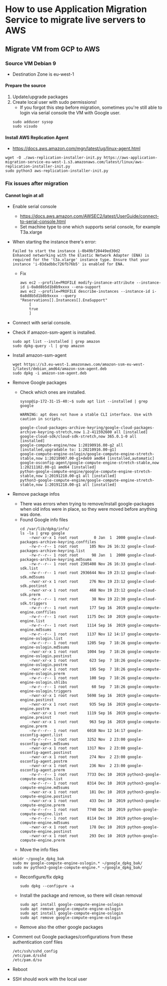 # How to use Application Migration Service to migrate live servers to AWS

## Migrate VM from GCP to AWS

### Source VM Debian 9
* Destination Zone is eu-west-1

#### Prepare the source
1. Update/upgrade packages
1. Create local user with sudo permissions!
    * If you forgot this step before migration, sometimes you're still able to login via serial console the VM with Google user.
    ~~~
    sudo adduser sysop
    sudo visudo
    ~~~
    
#### Install AWS Replication Agent
*  https://docs.aws.amazon.com/mgn/latest/ug/linux-agent.html
~~~
wget -O ./aws-replication-installer-init.py https://aws-application-migration-service-eu-west-1.s3.amazonaws.com/latest/linux/aws-replication-installer-init.py 
sudo python3 aws-replication-installer-init.py
~~~

### Fix issues after migration
#### Cannot login at all
* Enable serial console
  * https://docs.aws.amazon.com/AWSEC2/latest/UserGuide/connect-to-serial-console.html
  * Set machine type to one which supports serial console, for example T3a.xlarge
* When starting the instance there's error:
    ~~~
    Failed to start the instance i-0b49bf20449ed30d2
    Enhanced networking with the Elastic Network Adapter (ENA) is required for the 't3a.xlarge' instance type. Ensure that your instance 'i-03dadbbc726fb76b5' is enabled for ENA.
    ~~~
    * Fix
      ~~~ 
      aws ec2 --profile=PROFILE modify-instance-attribute --instance-id i-0a8d8b5d1b8b9xxxx --ena-support
      aws ec2 --profile=PROFILE describe-instances --instance-id i-0a8d8b5d1b8b9xxxx --query "Reservations[].Instances[].EnaSupport"
          [
          true
          ]
      ~~~
* Connect with serial console.
* Check if amazon-ssm-agent is installed.
  ~~~
  sudo apt list --installed | grep amazon
  sudo dpkg-query -l | grep amazon
* Install amazon-ssm-agent
  ~~~ 
  wget https://s3.eu-west-1.amazonaws.com/amazon-ssm-eu-west-1/latest/debian_amd64/amazon-ssm-agent.deb
  sudo dpkg -i amazon-ssm-agent.deb
  ~~~
* Remove Google packages
  * Check which ones are installed.
    ~~~
    sysop@ip-172-31-15-40:~$ sudo apt list --installed | grep google

    WARNING: apt does not have a stable CLI interface. Use with caution in scripts.

    google-cloud-packages-archive-keyring/google-cloud-packages-archive-keyring-stretch,now 1.2-411592600 all [installed]
    google-cloud-sdk/cloud-sdk-stretch,now 365.0.1-0 all [installed]
    google-compute-engine/now 1:20190916.00-g2 all [installed,upgradable to: 1:20210916.00-g1]
    google-compute-engine-oslogin/google-compute-engine-stretch-stable,now 1:20210907.00-g1+deb9 amd64 [installed,automatic]
    google-osconfig-agent/google-compute-engine-stretch-stable,now 1:20211102.00-g1 amd64 [installed]
    python-google-compute-engine/google-compute-engine-stretch-stable,now 1:20191210.00-g1 all [installed]
    python3-google-compute-engine/google-compute-engine-stretch-stable,now 1:20191210.00-g1 all [installed]
    ~~~ 

* Remove package infos
  * There was errors when trying to remove/install google-packages when old infos were in place, so they were moved before anything was done.
  * Found Google info files
    ~~~
    cd /var/lib/dpkg/info/
    ls -la | grep google
        -rwxr-xr-x 1 root root       0 Jan  1  2000 google-cloud-packages-archive-keyring.conffiles
        -rw-r--r-- 1 root root     105 Nov 26 16:32 google-cloud-packages-archive-keyring.list
        -rw-r--r-- 1 root root      98 Jan  1  2000 google-cloud-packages-archive-keyring.md5sums
        -rw-r--r-- 1 root root 2305408 Nov 26 16:33 google-cloud-sdk.list
        -rw-r--r-- 1 root root 2936644 Nov 19 23:12 google-cloud-sdk.md5sums
        -rwxr-xr-x 1 root root     276 Nov 19 23:12 google-cloud-sdk.postinst
        -rwxr-xr-x 1 root root     468 Nov 19 23:12 google-cloud-sdk.prerm
        -rw-r--r-- 1 root root      38 Nov 19 22:30 google-cloud-sdk.triggers
        -rw-r--r-- 1 root root     177 Sep 16  2019 google-compute-engine.conffiles
        -rw-r--r-- 1 root root    1175 Dec 10  2019 google-compute-engine.list
        -rw-r--r-- 1 root root    1114 Sep 16  2019 google-compute-engine.md5sums
        -rw-r--r-- 1 root root    1137 Nov 12 14:17 google-compute-engine-oslogin.list
        -rw-r--r-- 1 root root    1205 Sep  7 18:26 google-compute-engine-oslogin.md5sums
        -rwxr-xr-x 1 root root    1004 Sep  7 18:26 google-compute-engine-oslogin.postinst
        -rwxr-xr-x 1 root root     623 Sep  7 18:26 google-compute-engine-oslogin.postrm
        -rwxr-xr-x 1 root root     195 Sep  7 18:26 google-compute-engine-oslogin.prerm
        -rw-r--r-- 1 root root     100 Sep  7 18:26 google-compute-engine-oslogin.shlibs
        -rw-r--r-- 1 root root      60 Sep  7 18:26 google-compute-engine-oslogin.triggers
        -rwxr-xr-x 1 root root    5698 Sep 16  2019 google-compute-engine.postinst
        -rwxr-xr-x 1 root root     935 Sep 16  2019 google-compute-engine.postrm
        -rwxr-xr-x 1 root root    1119 Sep 16  2019 google-compute-engine.preinst
        -rwxr-xr-x 1 root root     963 Sep 16  2019 google-compute-engine.prerm
        -rw-r--r-- 1 root root    6010 Nov 12 14:17 google-osconfig-agent.list
        -rw-r--r-- 1 root root    3252 Nov  2 23:00 google-osconfig-agent.md5sums
        -rwxr-xr-x 1 root root    1317 Nov  2 23:00 google-osconfig-agent.postinst
        -rwxr-xr-x 1 root root     274 Nov  2 23:00 google-osconfig-agent.postrm
        -rwxr-xr-x 1 root root     236 Nov  2 23:00 google-osconfig-agent.prerm
        -rw-r--r-- 1 root root    7733 Dec 10  2019 python3-google-compute-engine.list
        -rw-r--r-- 1 root root    8314 Dec 10  2019 python3-google-compute-engine.md5sums
        -rwxr-xr-x 1 root root     181 Dec 10  2019 python3-google-compute-engine.postinst
        -rwxr-xr-x 1 root root     433 Dec 10  2019 python3-google-compute-engine.prerm
        -rw-r--r-- 1 root root    7740 Dec 10  2019 python-google-compute-engine.list
        -rw-r--r-- 1 root root    8114 Dec 10  2019 python-google-compute-engine.md5sums
        -rwxr-xr-x 1 root root     178 Dec 10  2019 python-google-compute-engine.postinst
        -rwxr-xr-x 1 root root     293 Dec 10  2019 python-google-compute-engine.prerm
    ~~~
  *  Move the info files
    ~~~
    mkidr ~/google_dpkg_bak
    sudo mv google-compute-engine-oslogin.* ~/google_dpkg_bak/
    sudo mv python3-google-compute-engine.* ~/google_dpkg_bak/
    ~~~
  * Reconfigure/fix dpkg
    ~~~
    sudo dpkg --configure -a
    ~~~ 
  * Install the package and remove, so there will clean removal
    ~~~
    sudo apt install google-compute-engine-oslogin
    sudo apt remove google-compute-engine-oslogin
    sudo apt install google-compute-engine-oslogin
    sudo apt remove google-compute-engine-oslogin
    ~~~
  * Remove also the other google packages

* Comment out Google packages/configurations from these authentication conf files
  ~~~
  /etc/ssh/sshd_config
  /etc/pam.d/sshd
  /etc/pam.d/su
  ~~~
* Reboot
* SSH should work with the local user
